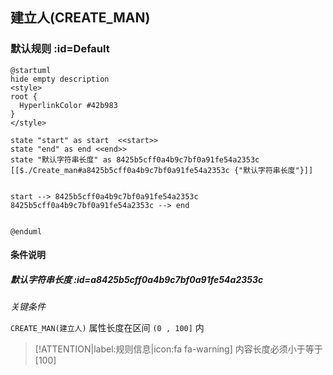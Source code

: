 ## 建立人(CREATE_MAN) <!-- {docsify-ignore-all} -->

   

### 默认规则 :id=Default

```plantuml
@startuml
hide empty description
<style>
root {
  HyperlinkColor #42b983
}
</style>

state "start" as start  <<start>>
state "end" as end <<end>>
state "默认字符串长度" as 8425b5cff0a4b9c7bf0a91fe54a2353c [[$./Create_man#a8425b5cff0a4b9c7bf0a91fe54a2353c {"默认字符串长度"}]]


start --> 8425b5cff0a4b9c7bf0a91fe54a2353c 
8425b5cff0a4b9c7bf0a91fe54a2353c --> end 


@enduml
```

#### 条件说明

##### 默认字符串长度 :id=a8425b5cff0a4b9c7bf0a91fe54a2353c


*关键条件*


`CREATE_MAN(建立人)` 属性长度在区间 `(0 , 100]` 内

> [!ATTENTION|label:规则信息|icon:fa fa-warning]
> 内容长度必须小于等于[100]







